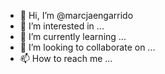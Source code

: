 - 👋 Hi, I’m @marcjaengarrido
- 👀 I’m interested in ...
- 🌱 I’m currently learning ...
- 💞️ I’m looking to collaborate on ...
- 📫 How to reach me ...

<!---
marcjaengarrido/marcjaengarrido is a ✨ special ✨ repository because its `README.md` (this file) appears on your GitHub profile.
You can click the Preview link to take a look at your changes.
--->
